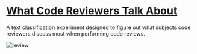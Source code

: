 # [What Code Reviewers Talk About](http://mfadhel.com/2018/github-code-reviews/)

A text classification experiment designed to figure out what subjects code reviewers discuss most when performing code reviews.

![review](https://zir0-93.github.io/images/i-was-told-there-would-be-a-review.jpg)

